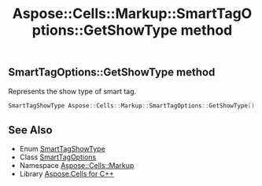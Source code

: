 ﻿---
title: Aspose::Cells::Markup::SmartTagOptions::GetShowType method
linktitle: GetShowType
second_title: Aspose.Cells for C++ API Reference
description: 'Aspose::Cells::Markup::SmartTagOptions::GetShowType method. Represents the show type of smart tag in C++.'
type: docs
weight: 800
url: /cpp/aspose.cells.markup/smarttagoptions/getshowtype/
---
## SmartTagOptions::GetShowType method


Represents the show type of smart tag.

```cpp
SmartTagShowType Aspose::Cells::Markup::SmartTagOptions::GetShowType()
```

## See Also

* Enum [SmartTagShowType](../../smarttagshowtype/)
* Class [SmartTagOptions](../)
* Namespace [Aspose::Cells::Markup](../../)
* Library [Aspose.Cells for C++](../../../)
